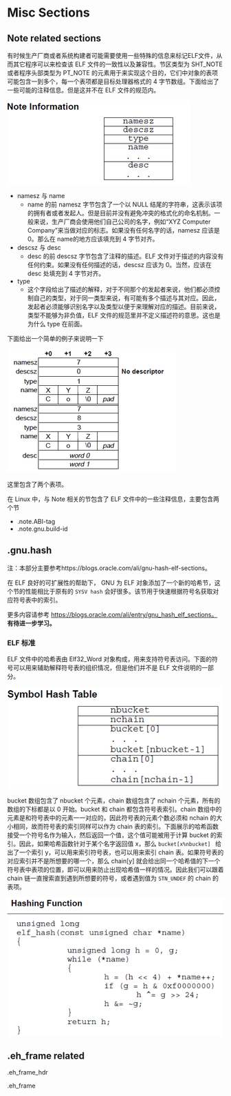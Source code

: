 # Misc Sections

## Note related sections

有时候生产厂商或者系统构建者可能需要使用一些特殊的信息来标记ELF文件，从而其它程序可以来检查该 ELF 文件的一致性以及兼容性。节区类型为 SHT_NOTE 或者程序头部类型为 PT_NOTE 的元素用于来实现这个目的，它们中对象的表项可能包含一到多个，每一个表项都是目标处理器格式的 4 字节数组。下面给出了一些可能的注释信息。但是这并不在 ELF 文件的规范内。

![](./figure/note_information.png)

-   namesz 与 name
    -   name 的前 namesz 字节包含了一个以 NULL 结尾的字符串，这表示该项的拥有者或者发起人。但是目前并没有避免冲突的格式化的命名机制。一般来说，生产厂商会使用他们自己公司的名字，例如“XYZ Computer Company”来当做对应的标志。如果没有任何名字的话，namesz 应该是0。那么在 name的地方应该填充到 4 字节对齐。
-   descsz 与 desc
    -   desc 的前 descsz 字节包含了注释的描述。ELF 文件对于描述的内容没有任何约束。如果没有任何描述的话，descsz 应该为 0。当然，应该在 desc 处填充到 4 字节对齐。
-   type
    -   这个字段给出了描述的解释，对于不同那个的发起者来说，他们都必须控制自己的类型，对于同一类型来说，有可能有多个描述与其对应。因此，发起者必须能够识别名字以及类型以便于来理解对应的描述。目前来说，类型不能够为非负值，ELF 文件的规范里并不定义描述符的意思。这也是为什么 type 在前面。

下面给出一个简单的例子来说明一下

![](./figure/note_segment_example.png)

这里包含了两个表项。

在 Linux 中，与 Note 相关的节包含了 ELF 文件中的一些注释信息，主要包含两个节

-   .note.ABI-tag
-   .note.gnu.build-id

## .gnu.hash

注：本部分主要参考https://blogs.oracle.com/ali/gnu-hash-elf-sections。

在 ELF 良好的可扩展性的帮助下， GNU 为 ELF 对象添加了一个新的哈希节，这个节的性能相比于原有的 `SYSV hash` 会好很多。该节用于快速根据符号名获取对应符号表中的索引。

更多内容请参考 https://blogs.oracle.com/ali/entry/gnu_hash_elf_sections。 **有待进一步学习。**

### ELF 标准

ELF 文件中的哈希表由 Elf32_Word 对象构成，用来支持符号表访问。下面的符号可以用来辅助解释符号表的组织情况，但是他们并不是 ELF 文件说明的一部分。

![](./figure/symbol_hash_table.png)

bucket 数组包含了 nbucket 个元素，chain 数组包含了 nchain 个元素，所有的数组的下标都是以 0 开始。bucket 和 chain 都包含符号表索引。chain 数组中的元素是和符号表中的元素一一对应的，因此符号表的元素个数必须和 nchain 的大小相同，故而符号表的索引同样可以作为 chain 表的索引。下面展示的哈希函数接受一个符号名作为输入，然后返回一个值，这个值可能被用于计算 bucket 的索引。因此，如果哈希函数针对于某个名字返回值 x，那么 `bucket[x%nbucket] ` 给出了一个索引 y，可以用来索引符号表，也可以用来索引 chain 表。如果符号表的对应索引并不是所想要的哪一个，那么 chain[y] 就会给出同一个哈希值的下一个符号表中表项的位置，即可以用来防止出现哈希值一样的情况。因此我们可以跟着 chain 链一直搜索直到遇到所想要的符号，或者遇到值为 `STN_UNDEF` 的 chain 的表项。

![](./figure/hash_function.png)





## .eh_frame related

.eh_frame_hdr

.eh_frame
